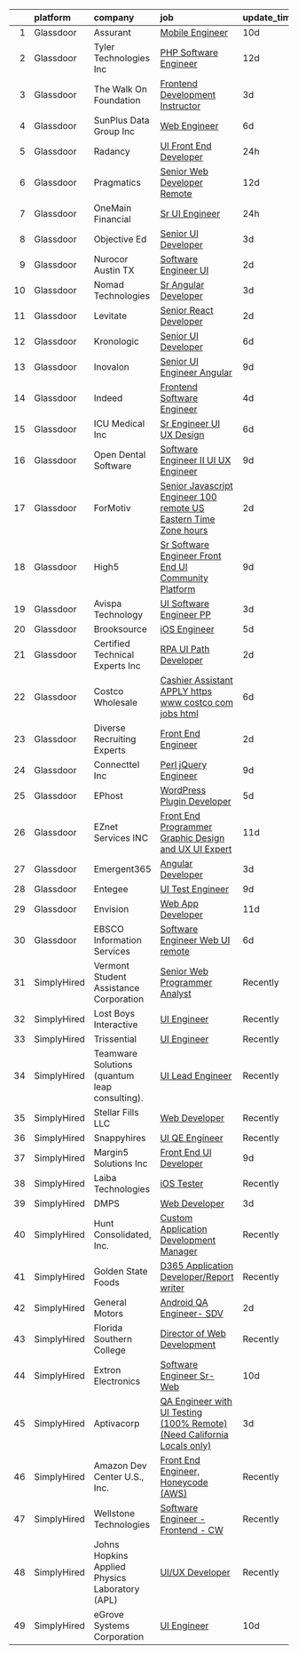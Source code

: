 

|    | platform    | company                                        | job                                                                                                                                                                                                                                                                                                                                                                                                                                                                                                                                                                                                                                                                                                                                                                                                                                                                                                                                                                                                                 | update_time   | location         |
|---:|:------------|:-----------------------------------------------|:--------------------------------------------------------------------------------------------------------------------------------------------------------------------------------------------------------------------------------------------------------------------------------------------------------------------------------------------------------------------------------------------------------------------------------------------------------------------------------------------------------------------------------------------------------------------------------------------------------------------------------------------------------------------------------------------------------------------------------------------------------------------------------------------------------------------------------------------------------------------------------------------------------------------------------------------------------------------------------------------------------------------|:--------------|:-----------------|
|  1 | Glassdoor   | Assurant                                       | [Mobile Engineer](https://www.glassdoor.com/partner/jobListing.htm?pos=114&ao=1110586&s=58&guid=00000182583e04be8c0fb97e818fa335&src=GD_JOB_AD&t=SR&vt=w&cs=1_a1340114&cb=1659337836104&jobListingId=1008020667222&cpc=608BEFD8E68346F1&jrtk=3-0-1g9c3s1792hs7001-1g9c3s17pi14k800-d86b2f01296d27a3--6NYlbfkN0CvkaYwWSLwjMHFtki3V5F2lVfj53tgT48HDWxzmgukIOFQ3m7UFZCLlq3-osx2Kp7E3iA56vG6RFXb89uE2fQPB6yrps4gj9IOgFGux5mJbO4QIGMGVeymmn1H35qLJi5iTB1wT4cfhNf1XBDA9IQUbOybqoEDHEN6JVqU6QrZUvwvg_-fwLFnqVh2oVWV4v5RkslYERuvgQdRFZyFkHMPXPuNgpo7CMknz4cmM4rhI-H9lIZyzAQWsp4LyYZ7vnPUYGzLjbjEKsDCVVimisTgUjLqdr2D8dkw4TuYDX7vMXYtATLx1V6wfpsP50lupF2whTu48qdE_0rsenheCNzP2nObjkY_5mKuMAEiPM1_yFljrIawE5PCdrHIbt3axQ9ou3salY-7tyECZMX5cKlkjqpv2Y3hrB9aECAXGVP3YtZ7VZ14D2nwYJVf22ANx-IBdjzCTMoeTNF-z4YBpCc4Rl4MoByBwEoa6UAt7HNNmKfuCQp_1e8LUkNNQUNubYjm7qW9APCgNtD8YI0jyiue6ugHubb2ekeZ7pZ1AOsAF6lmTkO3UusSJJRuzwSc60HywuwMmT0sPQexaTWa6cUoA9tjisR2ltGUqxpGcxjZUd9_GHwRBypAVOV4Te10W0s%3D)                                 | 10d           | Remote           |
|  2 | Glassdoor   | Tyler Technologies  Inc                        | [PHP Software Engineer](https://www.glassdoor.com/partner/jobListing.htm?pos=119&ao=1110586&s=58&guid=00000182583e04be8c0fb97e818fa335&src=GD_JOB_AD&t=SR&vt=w&cs=1_7f6513d4&cb=1659337836104&jobListingId=1008015183697&cpc=76BDADE3D6D9A820&jrtk=3-0-1g9c3s1792hs7001-1g9c3s17pi14k800-a86444fc347fdccb--6NYlbfkN0CeE3Wp1M-8tH35RiH3f1Z9bIMggqs9mWwktycFHRXbIf7vsqZ4_y01ylFrHTYta8MJdbhBnWI4z1QANIHVbS2zlSavcoDcNBZibE4RYrmOR1Spy219cBCRVjZGIq4GYm2LylEq8EzvvIqP3Djg02py-kMzpGWWW4dP7AzOLMtzUo7sTEw0hFnwMcfqDyCX90oEf9kzzOKv3ihBUtpX4T6I8NRfpa3R1fZke-KrlSLuCSXeYQP3O2BObz4X2YXAL14ZogCKB8ZqLbImIbb6mRtTS-pIouvSWF0Fe3mbqLho5m7O2uE6YyB2HZrIZ77tPVQ1DF3tYbijdCD1nE1h8nBceOCgqzyobzgdvSQ8SHcT66_3hNt6UADieJSXU2wlwiCjnuWChjdIu2kMCw9oDOEJ7-U6htll0Mn4ium0uZ7ipPX7pS5TcOh2H00iVfSVMRguw62v7mWPAQq3ZRo2f2kuclBQJzBO5D-DZq6KgrPPFw5Sk4JhaDxSzSWNx9sUq_GjTOE0HLrKYCmgFSH9BlYyLY-EwzAebI8%3D)                                                                                                                           | 12d           | Nashville, TN    |
|  3 | Glassdoor   | The Walk On Foundation                         | [Frontend Development Instructor](https://www.glassdoor.com/partner/jobListing.htm?pos=126&ao=1110586&s=58&guid=00000182583e04be8c0fb97e818fa335&src=GD_JOB_AD&t=SR&vt=w&ea=1&cs=1_ab57668a&cb=1659337836105&jobListingId=1008035416389&cpc=FD1C1DA32C38CFA7&jrtk=3-0-1g9c3s1792hs7001-1g9c3s17pi14k800-7bba3f36fe255586--6NYlbfkN0Av8cMU2pB--TEolWcVLpzI3wBl6kYr6c2NvMyNvKh1XQYTKjISNBULQhoKomPgY-VxA0bgEQd5erQuG2m0rJ64Hz5CUD4R-ZcqOc-rf__iEuufP_sD7uXmVew3b7EAcCqlg7iZi91a010ZwiHRL66Rc3qBNHpJYTQNlzMuTl8PVKyTtFH-t5AJt2wK6GmfWeN4_8TnoIUE2vrKGyz5xmVrJ7hrBJw9XVzs8r1Z7RpbbwfCmKB1IWrlXeH9cyrez3h9eIzTlcB33zAUJ3dXhfh7eYj-yR7jccZ3WdGrFxzLRJ00ik_8gHKDRcSzoIi2VQ5N7hQ8_v9E-s6x0xtSOKilaoOqIpSymI7Wb2PmCf2-ekVk_Uvs6HBWma5YWdPg8s3GyiL2vNLthM0Q6b_3HCLKMa-0CuTZp2dvdX58rS4QSJ_J39qiTBtF5Dw5UmWzg7AJUD2SDiOi3ts9Gyb_OLUr7DeruX5wXAKo9_ytR4p-bnICU3cMNJ6-6NL7WMSNkXQ%3D)                                                                                                                                            | 3d            | Hillside, NJ     |
|  4 | Glassdoor   | SunPlus Data Group  Inc                        | [Web Engineer](https://www.glassdoor.com/partner/jobListing.htm?pos=125&ao=1110586&s=58&guid=00000182583e04be8c0fb97e818fa335&src=GD_JOB_AD&t=SR&vt=w&ea=1&cs=1_3f1a8e31&cb=1659337836105&jobListingId=1008027821993&cpc=155EB9D5185558AF&jrtk=3-0-1g9c3s1792hs7001-1g9c3s17pi14k800-2d7be632629f4931--6NYlbfkN0BK9GXDcakwdiqmeo8o-2GvkYnmPkq7xevAHdeF_847qtWIb67PS4cSfsMCZRSVvnNIk6nLpPdokOLOeJcGsrW85yDhUf9o1s5guq2_oYdi2Tv-iBAmztpNJsq_fLyxYtkf5MuU7zh0L0RM_1JInW9H_JpAWl88y4BilZXPQBVLgnjfnjuUktiDFkXstBQ224vDMFUleiU9vJbthGkOIVhnCrGpGyUVS7WVdzoy40teGwuFYW32SPa-atp0pg-nQcgyifwct6uRRxQZJmUozcRYjk9o-rWG_-KpLUuTh-6CzXBiLqc9FCuIoS9E2cXh4qRwOpGOBy2DticbbZkovYLVLwJ2exF7lTnrbaH49T93PA5uTJJVBWhg7a9cqjk3g8OIJPVWNZ3ug7VEx33fuvUagV2_KqXwFSXFz4LtSirJNn0wP3ckexdtmeA2S32BaKr9G27uEXuI7yJqhiT2F7sMLjwapDeoFWflXWKgg9rqBSERi55eZqIW)                                                                                                                                                                             | 6d            | Columbia, SC     |
|  5 | Glassdoor   | Radancy                                        | [UI Front End Developer](https://www.glassdoor.com/partner/jobListing.htm?pos=123&ao=1110586&s=58&guid=00000182583e04be8c0fb97e818fa335&src=GD_JOB_AD&t=SR&vt=w&cs=1_679fe00d&cb=1659337836105&jobListingId=1008041685873&cpc=F41FEAB56D215062&jrtk=3-0-1g9c3s1792hs7001-1g9c3s17pi14k800-c4e667ed0ba3c950--6NYlbfkN0BmBivckoKIwb-7nkAIiT2NR1int7Qkje2fhghJUHqGcCONFR5qLzfEEYI3cSC-62QAWG1fDvc8s8V59-xtlI-_IL7smoTyaYceN29Qm7vPSpiJZ1WMslrOYy9gdwkUPyFnOIP2Id1vTQpzJ6ZEWS0LYAQCSO07FOrt6UON69inh4pf4E_8JtjN63WzKwvpJgn2eFeTP-awUAQQWfiR7DqVIlQGf1Hrdy-dxQ6MogXm5rrqZxKUtyO18FXlj09DdCeqWAX1wa9kM5Cq5ADTH52kzKjWEDlLmU6nXDyePL4bDu5B7kkA6cT6MuW7WQdeefuWdpwdFwyXFEeUZqTg8vH-51EIIb62t12zf4pBGDi2jYbj_R3N0w9DJLMOPh_q7N2kAe5Ol-ns8-sTQNfJyaty-nwFT3P1QATpfrHnZwc8SdBPgwGfQD__)                                                                                                                                                                                                                                        | 24h           | Chicago, IL      |
|  6 | Glassdoor   | Pragmatics                                     | [Senior Web Developer  Remote](https://www.glassdoor.com/partner/jobListing.htm?pos=124&ao=1110586&s=58&guid=00000182583e04be8c0fb97e818fa335&src=GD_JOB_AD&t=SR&vt=w&ea=1&cs=1_53493266&cb=1659337836105&jobListingId=1008014524995&cpc=84DBBAA61F05C438&jrtk=3-0-1g9c3s1792hs7001-1g9c3s17pi14k800-6c303b26b1977565--6NYlbfkN0B0Rz6hgcQIh48-ryoGcuJx24RtSSk60FM6weBiyw3WPheenBPXPdfYbru-k_1-Vy-Q7ugnpHfR2KJaKp_616l7C633KnYRBffO35aHl6TnWhl-5KURW8bzVkopT5k9Wk2oANUP2FNiI6M0LjgmaJ5U951w9LhgPUO-9zSGFmqktLxh5V8YSzbszGOTBoUaH2wK-RqEw5CvOC1krCk6FSxEUrGY2vxsulLe1OdbzB5oYGqrIMFZrUxFpY0PKM2PVUSyTIGtpOfRUpZk6OJyI1ZBy5Rr3Sn9T6iqa1GAwkjVftuGWxsgjccZ3Yi7HmSJqpY37jWTzsCqoVnXZaDyGVTT90VfRwSriAuIH1otj2Ukqu2ErfjgQWVmpyYKBw-wUsh-0Igub7pxmR7TVqSwup3lyaiZ-Vlwm1TzwVw0NYz1Q2nHfs7Iofskk9Kr9J5B9ge8rk1VPYyTjz91BVSZIlakRlx5zPj-TdRHthV1G73-050v3FUzsr8Wl4FEDt4VgcREjUvkAq8cBQ%3D%3D)                                                                                                                                 | 12d           | Remote           |
|  7 | Glassdoor   | OneMain Financial                              | [Sr  UI Engineer](https://www.glassdoor.com/partner/jobListing.htm?pos=103&ao=1110586&s=58&guid=00000182583e04be8c0fb97e818fa335&src=GD_JOB_AD&t=SR&vt=w&cs=1_6647b454&cb=1659337836101&jobListingId=1008041777619&cpc=AF779B04936ABCB6&jrtk=3-0-1g9c3s1792hs7001-1g9c3s17pi14k800-44796b1bc240fa27--6NYlbfkN0Bjlu5n-gv5HO0Uw8oUWkLCzq7-4ueCq4bqHo-b0jTNgEo79qTxKEF1eiLEZ0uE3qdNWftlLASJJhYEuS8b912j7Zpe8n0Nrdassv6ikHOgGgky-2BkffcXOXCezxWzYlp5o9ZFCYA4G_9NnVg0BitPyeR1EJbxxsevgmy2Tkf5z1pyB_-4MDYNEv2BJPHYu2b9cBo5f3-BHGrxUuHfTWOtsoX0AJYLOVa9k_M0wChOXaClKlHFt0aveWsmLVOfMp1W5uvkCxBw9y1KzsrhqMHWZHD-5nf3JqNNtro8qnwP3JUxPjEqhHLo7h4Wx-9x8hUom8WQWKhuD8wzlJu0jHK4aPgAI8SnSNoWdogdFzFVnUtzsp32n69FIwOOYdYntB5wDnkxO66Y9QeblcklAkodGgxUE6wwz1O-OabWF35YjW19FqZhebTLEcToXv4Iums%3D)                                                                                                                                                                                                                                 | 24h           | Dallas, TX       |
|  8 | Glassdoor   | Objective Ed                                   | [Senior UI Developer](https://www.glassdoor.com/partner/jobListing.htm?pos=113&ao=1110586&s=58&guid=00000182583e04be8c0fb97e818fa335&src=GD_JOB_AD&t=SR&vt=w&ea=1&cs=1_9b8b130f&cb=1659337836103&jobListingId=1008035561341&cpc=32EE424DE2B657EB&jrtk=3-0-1g9c3s1792hs7001-1g9c3s17pi14k800-cb65b932bbf5ed28--6NYlbfkN0AXBj8bFyx3AxHsaESFnYy6Jn_Gl6fk4-ScA6Xd9bMEM37iv4si3nfw75_-dmfgMq5h325qvRPKLohiyLVA6HzaD-aOz7ACRAyMjnHYTGE5c8UIAhonRBs8QDrpQZyvfXvQLLfj9ymD5gnRIwIkPBTC-df54-IpvKxF3LWNrVs03yHe7ElUeI4Rd2ZUzdu_vFEmPTI_D65tgxndweRuPV5UGGiuI9OB6I8PfhIizTtEEuoWOwEVVyZ7pTCR3KTWkIeKes06pzDIy_UA3TxznlTmw0uTomKrMNT4Z3m7DT84OUodjD7vEvVZCgynnISeDvnIs7bAEezzzUw8d0c6QzPZimqzarirhC8FbfCPwOXeUFyywl0bvknUm-C8h9NtRqp4hBW3JnlpH1CA6Wc2EN_3ZPEsr4yL2NsrBv9allQk0KDv0MwvlYvBm4-mpBC5lZUUICdClOilLy-dD10wB0QxS8mf0h2qhXUy7GXXNNmzBd9ZDRXyCXYKYM0uMBfJLtU%3D)                                                                                                                                                        | 3d            | Remote           |
|  9 | Glassdoor   | Nurocor   Austin  TX                           | [Software Engineer   UI](https://www.glassdoor.com/partner/jobListing.htm?pos=107&ao=1110586&s=58&guid=00000182583e04be8c0fb97e818fa335&src=GD_JOB_AD&t=SR&vt=w&ea=1&cs=1_dd1e5d8e&cb=1659337836102&jobListingId=1008037760488&cpc=A8EA696C92E7776B&jrtk=3-0-1g9c3s1792hs7001-1g9c3s17pi14k800-392ab37f6ec91e97--6NYlbfkN0AtlW_omU2Xx3W-19HQ_drmTKCWebiHnmA5lS5PDL5G8VZrnQuVcD_r12k4Ct5fvu2DqyUSfvPcl1gawt96ufimpiaFZrad5mSmJI5xcV25oVsHO_nmbKkUqMFnftqyaALer26F8kSbYtgNzFEO3jDC9i0hfJGT193wqc_oW1WILn_K_6yc90fZK8I1BiCRlipecd-N3eHIbTuWH7Ecv04itRB4ZoUp7g8qg8TdIl4rHOuDU446-b5TEQq83hY-8fVxMoE1Xjo94usLuwF4GixXhqxvZCN8ayKyaZMGtUK9CEcGgd-smsAD2VzurBdIdVeh7j3iOLUvzltQzi-GrSMeHrz_HiLgL_JLQYW19LQ12aptY1YnhBRTtDU-l4Y6kRKmFddQBYIwlrPIKaiNMvV-NIVvUvGPq9h_RfY5byOfcki-h94UpWkT3Jjj39xbjV4Ey6218mGXEiZeI2wTAIqd9eWM6ljw2QdBL95j8IywdzI4HOB9RpdD-dGULCxw4rJDzf8CJ5ue-A%3D%3D)                                                                                                                                       | 2d            | Remote           |
| 10 | Glassdoor   | Nomad Technologies                             | [Sr  Angular Developer](https://www.glassdoor.com/partner/jobListing.htm?pos=111&ao=1110586&s=58&guid=00000182583e04be8c0fb97e818fa335&src=GD_JOB_AD&t=SR&vt=w&ea=1&cs=1_7bae4a8f&cb=1659337836103&jobListingId=1008035883689&cpc=7F406056C5176881&jrtk=3-0-1g9c3s1792hs7001-1g9c3s17pi14k800-c792e21246ef6fdc--6NYlbfkN0DuVYiugUxfe4spVr7yqiM4Wx80ZpeOa3v6IxYcPh-fbdcZkxit8rJXyDMNwMmwmYMFIw1dqcv6O7JebwnKrFjlIKSs9ZqdE1g9JFbo4JBRoAbf042OVN_AqQl98AZEwbmBEAMKc6whpLqSGzXCFhhKyxv-ha_rjCUc13vXCXwuNDG9USj_QdodlHXmGIeXdqVuKFowPhCa3h74aDkrGlzhKz-mF7vjI0k2F4INJE32chAOnPF-wwv0eOb0mkRm8iovLXQj1yvRNXsWTNRLpOtj7uGh1fQ6w8E-gTjk9Si832m0HggK8vr445k1Bt0lNerDm_JvLInZEni8DzemhbON0qEcdchEhrm1YUJ3gZQm5tO7DKbcd32aX4tr6J2X1F6Q2eZTQ02yls3Q18e-CQv5FApdvrrnsgKqMwil7p4zhFTLBYXb_RB1GIQfwBD1DdpOJWaPnT7ZiPx4GrklLv-LbsZavVVfdCJmvp5_t8PxCRsPMDS7N9OBu0spz1g0xq3XwU56Zhg3lw%3D%3D)                                                                                                                                        | 3d            | Remote           |
| 11 | Glassdoor   | Levitate                                       | [Senior React Developer](https://www.glassdoor.com/partner/jobListing.htm?pos=122&ao=1110586&s=58&guid=00000182583e04be8c0fb97e818fa335&src=GD_JOB_AD&t=SR&vt=w&ea=1&cs=1_d1842d67&cb=1659337836105&jobListingId=1008037881317&cpc=444700D72F2ECBCE&jrtk=3-0-1g9c3s1792hs7001-1g9c3s17pi14k800-d8869fc8e50fc5e6--6NYlbfkN0BYwoYS5IKUNHtA0a2VJhnZaPA0uEqIlEtc2XBlIiwK2z_X_68BR8FDAa4lu8N0xeC45PTmYoL954bjU5r6Q7Z5RodGIg2-MnAsGW0B9KmOAAnT4y3ZP8LEBbALy2xX9mqhENFtMcyD6-MR_sZgyMC1i1ZzZTbK5vAwdufjn1f0n_hpLTt8Hk8QH0JNjQn5xJmDLjt_Debr_9wG7pQofarrnSmY4vPMthdo2DWqHCZu_sEDgnpKEpxKQj90gCE4_hnajr7vstOhBo44uJNPHDrBt6Ha50DXvdlOfmFgi6Zz328AdREYbl2kOEXdt6iZXG7SnMcLzumn5QzmXUBxUM8S_gx5ipYnq4cjvuK4Xq4YGu4ABtLm_ZNV3dIo17txvjh_zvJODj57szDAZ_Kim44uAYldE1gCHiOD57A4SIp9NCRvzME4Hj41zO2zNyDJnuwmE5441mcL_RPYbrrUh3RsmARHaAD7t1McilzwIEjGKMD5dKGKYCbfVAR5Qv9mWxo%3D)                                                                                                                                                     | 2d            | Remote           |
| 12 | Glassdoor   | Kronologic                                     | [Senior UI Developer](https://www.glassdoor.com/partner/jobListing.htm?pos=105&ao=1110586&s=58&guid=00000182583e04be8c0fb97e818fa335&src=GD_JOB_AD&t=SR&vt=w&ea=1&cs=1_6fd7679f&cb=1659337836102&jobListingId=1008028581740&cpc=F5D43257E3E73E36&jrtk=3-0-1g9c3s1792hs7001-1g9c3s17pi14k800-1e24a7a3f0bdbab5--6NYlbfkN0CXEglUD0u-VhXktgQN4usDMCM8iGQKWbysSPq1pA8oCLVjbXlFZW1dleHVfxx5ilBbIbMWXyFCO8qEIg5kF_cxnPNbaKVUiD4PuoTCAHgwfGszFW6_Yaw-MR-_p4cjDTnFH61syHmBgrlUmZY8XpLICqzD9giWinB4TN3l8vLeyaPYroYLcNTU1s6yEipKIppaPZzUj_79TD2d1o7WaUQfRPsqHo8x2vD4oVjHhCPaL1anJDsZs7XWZhCR28THv43NP1KPHdRXTYQhagYnKNOLCFF0g29hoquH9SfUEtwnOFYhs-fauezF9oMmqyZw12P49nQqIO9qHuTcDmAvvwnGNkR6kT89UaUQnjCHihUCvQ_fSLkPRZkpbX25YByHOI88gKCEYfmbz-Lcmp9TQTjBaWGp15AlTAa2ClVFSHi8-bOd2yKUTPQattcK-MjegxxTH2tHjHHCCApE3upiK-bkEikyMDewfeb_7Ce_4p6SvMSNDCVhzqotu2C-Q7sgh7I%3D)                                                                                                                                                        | 6d            | Austin, TX       |
| 13 | Glassdoor   | Inovalon                                       | [Senior UI Engineer  Angular ](https://www.glassdoor.com/partner/jobListing.htm?pos=117&ao=1110586&s=58&guid=00000182583e04be8c0fb97e818fa335&src=GD_JOB_AD&t=SR&vt=w&ea=1&cs=1_842d44e5&cb=1659337836104&jobListingId=1008023536583&cpc=26740BCDE5E48596&jrtk=3-0-1g9c3s1792hs7001-1g9c3s17pi14k800-d1f6d6f227abb413--6NYlbfkN0CIjWpXJ088CnaNPA5ryed57scRotG6GJGTmtz3oHybueGMWJWokKh6_0uZKd4MIkG-WsahxsipohiRROrzVkWoaxIDQNalNMKJgjb1njPpdwVWt3XmAqXiI1UIlot8Bc8qmhinE2azl4HBUkbUEQwAUPw3gWWFmZEGFRobaqU4ul8v_2_87zX1ADS_TtRjJzpRUFjxfBkkEUxsrrP0uhADj_SguexFtC_QxYwYI2pfbpVy7PpK1SHq82-RC023MTQRSUeQ0L8xB98sO887wiCfzO3n6l6Yipe5GsMvV-84Rphqf-EAAc3s0YjMtmBgRCQXAmoQL5UbvBCkxZXBUyPcUfdD-OET9DPhgzYj_2Q_tykuDjOts_rlWX5IY3BH-H_TN9nVeQR20eZoPCkWRxqAKHvOB4rBo0YCE4oxCnFRuHK9-b12YqsKh0-wMGtVajOjg9o5IZJoZSzsb37iXpfyuUobM95LWF059UBu5yxUYuUFAnnugsreIPFj8x7bFNnniv4nlD8cxw%3D%3D)                                                                                                                                 | 9d            | Remote           |
| 14 | Glassdoor   | Indeed                                         | [Frontend Software Engineer](https://www.glassdoor.com/partner/jobListing.htm?pos=112&ao=1110586&s=58&guid=00000182583e04be8c0fb97e818fa335&src=GD_JOB_AD&t=SR&vt=w&cs=1_d7c781b5&cb=1659337836103&jobListingId=1008033549634&cpc=59DF70BB7E75A6DF&jrtk=3-0-1g9c3s1792hs7001-1g9c3s17pi14k800-d116950515db206d--6NYlbfkN0CiRNM7CVr8YueLFKlzwbFWI0o7IjV438l4sVrvKZ0flpURU_mqoI8E-VxPfg2eTCFcMqyOR2_EOxf3muVEGf3OBhrTrBFb9fSnflLes7wGGOZfkAX2PDd6yj_IKNYLQykHwiL3PQ2jdSwxKnE5hDjCmW5dbsA-JKzeD21-HT1dfI-z_AqT6116HK0gaH5bOcb-Kg4UqxUPJiAW3wn2vTFFTWeZ38PeR9xkyxFH9iEJbZkRgTExU4xOd9FuQIHM874ftbTnXHr7-1yP8EuyHCz25olCX7Qck6HWdeCOcNGyH02HBRblRSU5T5ZgNmYVAtE_bqEoYNt41OAzMVFGyblHeSP9m5LlWAZRE2ukmeC6ccKc_uvqQugmGVb3tG8Nj0SClmc4b3Hp8H70wW1Wba5xMzLE3yX2dJ3lK2W_5FaanKb9G5SXC4friWjFQds1PCi0Etttd1ioq9DrITGSKfp0JS5HeX8LF5os0I6xHsb_nU97IwTzi7KhphvhRBtYzSqElk8lFTVHU_P3qzqqkywsbVbdCY3JcK8%3D)                                                                                                                      | 4d            | Seattle, WA      |
| 15 | Glassdoor   | ICU Medical  Inc                               | [Sr Engineer UI UX Design](https://www.glassdoor.com/partner/jobListing.htm?pos=106&ao=1110586&s=58&guid=00000182583e04be8c0fb97e818fa335&src=GD_JOB_AD&t=SR&vt=w&ea=1&cs=1_f9be84f6&cb=1659337836102&jobListingId=1008028829700&cpc=0F2A8D282FF2E7FC&jrtk=3-0-1g9c3s1792hs7001-1g9c3s17pi14k800-f58bed27097db234--6NYlbfkN0DKLGbq8IuywZhlRPDEu_l-kU269d3FotGI5zF1ovesoIDUTtUJS0iz7kvnrgV9c7X8NvJylGwv8PqAC_H61RidMI8WjT4QHLwaRBJIwzCbj7OYHPng8b-vA1a-W2FBWcBtPh-8uQ-qMOPgBUhnlmDWjvKUt-m7jW8nFbMs3gcGxN2DupSwe9409H8Fo5c2J51o4nYhU-f_aUhM_boFu3cxWlvSrpmsVZrPq6HK9UzbJp2oFGcjb9vDl2zC5MClFAkU-Fp9nuWuOpwb_xnom9nc3guSA-s723tfNqrvKEEpemzSP_wMTMzUckEeFAlKdwcQkonyPbD0kCqxxS7ew35QWXzV3aebbM4txDanJwgc75v4NT81VJPETAg94lAq9VwW0xcGoWw6H-GBJtY0YF1-AVHesnQYZT1g0mSD0pFtIxKKPrST033l0Ehyk6PcpNGs6_VKf_VfUy89EvEKLsAbJ3KEGm32Sa9PKfGxCjBSSOkR9FA-zXYNNjPMEPRD3fAn_Q2M4161GQ%3D%3D)                                                                                                                                     | 6d            | San Diego, CA    |
| 16 | Glassdoor   | Open Dental Software                           | [Software Engineer II  UI UX Engineer ](https://www.glassdoor.com/partner/jobListing.htm?pos=102&ao=1110586&s=58&guid=00000182583e04be8c0fb97e818fa335&src=GD_JOB_AD&t=SR&vt=w&ea=1&cs=1_dd04b463&cb=1659337836101&jobListingId=1008022827146&cpc=958A948FF02C017D&jrtk=3-0-1g9c3s1792hs7001-1g9c3s17pi14k800-eeb957c2d2c37376--6NYlbfkN0AKPWZsiSsGVsCbCuz671PqLeCoc4zvkJCuGTk5psuLhccuF8TL43NgKKJDuW9RFOazQhs4XfnXiEbJ18pBGbXdri6ypvQzlDoZpu7F88I5a7h_07Dmr7u6BNZpbXjmUN1x2Uq2jvWgERnOlT1h8swnYsgACBEksXNRNKnepB4Km1f9Ouq_4X5fROsz0h14QhIHYiMD9uEfUG68aL5zbdRujSKkt5CoUXNYymvPqGsF_f9bPXjE01gF3cHRWP76JoEBpRd-O_cBU-K8YPwvOTDmwkvIqH2ZxAKt_sQR1F07azgll4VktRqkjKC9ZQDROtRB1pJEbZdZzmO8kh1JJh2SOQCRApKyav2UnFzNJO60VF16_-6q671wGHazd9KZ3pkh211kfs8fWchUoml5EYUshGa8P-aDaRL1mzhmFaavf_ZT55bzh6WZ-ifCkvYJfcWvFmClnZMPRdX6Ev951tGQCyH7FuDKE5SmcIpsZv9IjppljOVtD3qk2QWvG6doQsPJ2Ijqbr6IMdrevs7_kWTT)                                                                                                                    | 9d            | Salem, OR        |
| 17 | Glassdoor   | ForMotiv                                       | [Senior Javascript Engineer  100  remote  US Eastern Time Zone hours ](https://www.glassdoor.com/partner/jobListing.htm?pos=109&ao=1110586&s=58&guid=00000182583e04be8c0fb97e818fa335&src=GD_JOB_AD&t=SR&vt=w&ea=1&cs=1_714cd4e1&cb=1659337836103&jobListingId=1008037622033&cpc=81AAE51C33FDE227&jrtk=3-0-1g9c3s1792hs7001-1g9c3s17pi14k800-39080e23a33403cb--6NYlbfkN0BOnzwAzJRfy8PDSXOFwRl8pSKmuQ3rORAcyN8wJG4A11OYMwVPf_EBT0jydbwaHb9FxQBbLNxOAEIBo6OfVGuV2rPCQ6kyK2hQuG4l-P-Sno6zDqX77mADNqFaKjJn_ovTUbDOI1W9h6pB61l-jlK4qWHcS7v0j75vzn0l0j2CIF8EgQjJeHGB0XCP6hsRZbAKnv7Y3XEb8YVaub6qMq5BD9VgUSuZAcTzRnC0b9d9AyqYV7fmJDCBQ1IOQnfpywMajMzxkfUW-kauHZnvZafZ_iRxS9qM2Hy940FBSQ5Wg7G7BwXxNZJHywmcalUf9_C2DBJ4VTacZKaR7OMacRCJFj6okIxVVw3Ett5AcxNc4IdjYeB7Ty1qyfPPVK6Rm693T2JS00LIEFlf0H9O4WZwq30C8MoDUdY2DMnW926ZOiEp5v0uwP7xpxagSGVVP3mNm0mPqwr9m_d-9TMD9P4Mn7yCnqleuixFGCprhdtfnPYAdrun-rm73OW8cdFqXWgrFUCn57SeVA%3D%3D)                                                                                         | 2d            | Remote           |
| 18 | Glassdoor   | High5                                          | [Sr  Software Engineer  Front End   UI  Community Platform](https://www.glassdoor.com/partner/jobListing.htm?pos=120&ao=1110586&s=58&guid=00000182583e04be8c0fb97e818fa335&src=GD_JOB_AD&t=SR&vt=w&ea=1&cs=1_b8cd17f5&cb=1659337836105&jobListingId=1008023389427&cpc=147D4D73437F2C39&jrtk=3-0-1g9c3s1792hs7001-1g9c3s17pi14k800-457946de421293cf--6NYlbfkN0AV8vU3o9nlw7wqa180ZkP3oAg17VLIhkP1SPyaIh_MQVSfWHQ_D-a5zztdBH5vi5xel4a7UUDy-gexKxQmVQ1pnz89om86NfZcHMl76g6YLO22BAjgwCSqEmNgQgX_0vSUSHR7Xxwe-dvLFtC6viGtcCCwuOI1ps2TbV28UbGakeoKee1gHbKK9rBqYL9gZ1PHB5vDQSyTJ6fcW8IRE5J_ovwHIBRPC1BJunrCaEyuFCqn_tQixxCMIk4S5hr9fPWd3a-YtlsG2cEdqHpGF5HqGmeHgYsRsdD9cMQmz13ILI3R2gnEqLCTTANFHoh-cgR_zcpjY5_ExT3cF7FwOVvN7K4ws0hH9Gw32QLgmHppVSi8az-wF1dDbaJw6iL5_a3s3gQl_C4BjEdiuhFao_p7jwaSRK8djYgBCri3lJgqbmmCGRyrmk0n8r2FZ8o7RLKx5FBen8BMAlNRXjPubp8tladWG5BsJoAqvr_wmLKYkLSj_XxeayS9fm5zGjS-AHf1XIjGTL1goFAIG6I-qB2seT_KxVjmssXgdZcXZiEenNlcc8VCAgvt)                                                                | 9d            | Reno, NV         |
| 19 | Glassdoor   | Avispa Technology                              | [UI Software Engineer  PP](https://www.glassdoor.com/partner/jobListing.htm?pos=108&ao=1110586&s=58&guid=00000182583e04be8c0fb97e818fa335&src=GD_JOB_AD&t=SR&vt=w&ea=1&cs=1_40c65612&cb=1659337836103&jobListingId=1008035918115&cpc=5075878B7C32FFAE&jrtk=3-0-1g9c3s1792hs7001-1g9c3s17pi14k800-6db3352afe9f26c7--6NYlbfkN0Dj2d0qKPEJP0fpBViK7V-TZwXvjpwqshPgAnSSx4qW-KrhPkyDM9HZpLSjbx7r2sgr07B5ZpXJaRwM7wpN0TToNUaxipErf4j_Metn0O2fOFCrfAF-FqIIyQsd7_E3sHuL2a5wW7N2NEKBtT1dYTk3YfJva3TLnh2PWI6TU-QC_SJL0BEWiEnUHvxRgIaWq8LsT1mHhSXLQuAWiyiORC5-lnS6Je_jgMgTGo-nVIUUSd2_wuFRYsBzAYQcHomrrXUz01ebV3j4ft3mEWIOgs0rnRYzZ0ZN6PhCq_gKFs6odNOeEHBmxQwiJu0Q4RJXOBEeFJBN4TwuZ4hV1Drr2ZvqPqOCf7nVBoy73km8VxdBNh3Sf1_gjP5vm3A2_eAaXZxwbq4Fw9cLCO_DL84ou2UoVtluQ8GpF_i7F2q4Zs00Jq5MlQN_sGDPme6Nx7PkpY7TsLldQ4KXiKxXcMrTAPNd)                                                                                                                                                                                                 | 3d            | Sunnyvale, CA    |
| 20 | Glassdoor   | Brooksource                                    | [iOS Engineer](https://www.glassdoor.com/partner/jobListing.htm?pos=118&ao=1110586&s=58&guid=00000182583e04be8c0fb97e818fa335&src=GD_JOB_AD&t=SR&vt=w&ea=1&cs=1_90b98fdd&cb=1659337836104&jobListingId=1008030722753&cpc=40021B6B9FB64F38&jrtk=3-0-1g9c3s1792hs7001-1g9c3s17pi14k800-97567247f9c9d73b--6NYlbfkN0BhNN3PPgKPbTMZB0Y0J5JTZS3FnMM-ugqbblX4_m-srDJielPNCs_lvQXXEB0CV7O2b2RG_ROXfv5iEM2u8WVxiu69NvzF1l24sSYjYhvGRnHR47wyIOnZGim9AFAjIMJIZ5UsLeIdVNsNi5xMdfMY-Y7W9UfCusfkDBmDmJ0XAmZc68kgkq8AzyTLdfVQeeFB9uFli5-3zxPK8X4rmg50D0UI3h3H2oXuR5ChEpqPBDG6-fTpC3ublIXhm0By7cvyoitUlC9e9dyU9xz6yr7vKdD1T_6CuCWZvT4Hr7mwCola0Z3ZtLOP57kd4MUQ3-rgvefWDUz9fWWR62agMLKChsKJ4_3rt91SMdSQ3oMG1ZLjEnLu2NydFSgCF82zGnPDNV9WRL6Nzz3tnca90NjY6rtpVq-K-7jQ5ryUYDIunpwElWHcKx8H9y4pau6yOnbYvZ8T9pJOznIqHxzP_nlIBdbKnWACeu5LZd2x9fUOQRSMwxgRqgn5WwUsJL_3i0E%3D)                                                                                                                                                               | 5d            | Remote           |
| 21 | Glassdoor   | Certified Technical Experts  Inc               | [RPA UI Path Developer](https://www.glassdoor.com/partner/jobListing.htm?pos=104&ao=1110586&s=58&guid=00000182583e04be8c0fb97e818fa335&src=GD_JOB_AD&t=SR&vt=w&ea=1&cs=1_2eb820b8&cb=1659337836102&jobListingId=1008038352199&cpc=3F4BEC3597F56A5D&jrtk=3-0-1g9c3s1792hs7001-1g9c3s17pi14k800-e2bde329999dd920--6NYlbfkN0BKgzQyzTF1Q9mOsR1amaS-juVGLjHt5Cdom-gEF9y-xY-tlIpRXCPWICSYtOtUb_K6rIB44S7I6QvzWcoud7PiKjEcaqI8-UgpseXhn4BnF0jnZGRQM5TzFl2TGQPJ_-f6qIytSWoYGwjS_Qn-lq-KAjw2yS9isyO1_dNrtlb8BA3iYBrxe3dBGKYu-uA5Ucpn6F6IrjmoQ6SFYax3lPirEQXBL19NKbeBqt_hfveIXUrYbQAeeTcEXCv8SkSDFBupdc59mSC746BmSF3V9urZhBSj7a8YHvBRebkLo1HpUvolbTxe3Z7OSe7U6Q7GJBgxReAH11vBChF18_GZriQuLmO3joBuiIbdyHf1FrLsI1LilrMHBckIzT55oVykOFvMA1BYeobqhbQEkLoVoZlc3AaTDFDMoFWQ-IoBedQMJWtQBtteIoYNzLBMA7ZJRsPf5jAg9_Gk-OuEfUHsgfxXcO7W7VwzFJ52ThXs11oGYTGN2SChVxmTkC8tQ73BsHRz1rc0bYAj1A%3D%3D)                                                                                                                                        | 2d            | Arlington, VA    |
| 22 | Glassdoor   | Costco Wholesale                               | [Cashier Assistant APPLY   https   www costco com jobs html ](https://www.glassdoor.com/partner/jobListing.htm?pos=110&ao=1110586&s=58&guid=00000182583e04be8c0fb97e818fa335&src=GD_JOB_AD&t=SR&vt=w&ea=1&cs=1_a0ac79ab&cb=1659337836103&jobListingId=1008028209481&cpc=AC285F3A3ECA6BB0&jrtk=3-0-1g9c3s1792hs7001-1g9c3s17pi14k800-e924a98195b3d4b1--6NYlbfkN0AKYC5QpjxDD7S2__pOxPGuIl0e6vMGbtMHcp0wT9Sh0VKw0TTPRJ7WaNYNpEkE5ieBWNfK4CeLOYN3RYOejzHgcH67tYGoj91y-2-JAJLy7eKF1_wxa1JxAduyEDnYbsImxF3sNIzAcVIWuX1fiVaArQRBVXzSJxsSTYXHtspQbGu1jqVMyCF3ljIl2RzSkTzMB8NNCuC8_KV3SDtgBccZEzEzcly9H1_yeKo4T57ZV8xlx8b6n4rpxz7PNWHf4x1PUrjKHnhBo4ZByawNmCKo9Z25-AW2OQ88Bn9XXmveOjPEOcG0C8yxArvJLJUweChEYEQ8r6v391iWDwHHrSwPtdgyIJ-cgOA3Nz45Q7R0cDP6SPq349zqu_uehd2VkOlMj8m5wfqaOoqWIweJMM6klYmWsCwGa9hjnvOpz46gvWOpsSZEkF6qvm1nl7gXOMrJvEXlucCz_cxui0zTmh9joQHiYFbtAfKUm3TATYFMqY4zCZAWC2z0BuWPTiVBxledp8LnU9ZYmxo8ZXLp78qhXOzYZdXG38U%3D)                                                                                | 6d            | Colchester, VT   |
| 23 | Glassdoor   | Diverse Recruiting Experts                     | [Front End Engineer](https://www.glassdoor.com/partner/jobListing.htm?pos=127&ao=1110586&s=58&guid=00000182583e04be8c0fb97e818fa335&src=GD_JOB_AD&t=SR&vt=w&ea=1&cs=1_87856012&cb=1659337836106&jobListingId=1008037790448&cpc=C891152315FA1AD8&jrtk=3-0-1g9c3s1792hs7001-1g9c3s17pi14k800-321502f25050719c--6NYlbfkN0D1c9E_lxtBajamFj-lua9cc5U_SIG636rCDb_bf3WCXoxWsorxHqzMwcQ7fmk9Hi4Gg3hYpervi3ZAvSfEd_DRg1XmuuLI8LhQaH0qfys-H8Ax9BXRJrd-E8dLvtN1an1q80wgTENQiroAlvwRvohS47G4pFy_oaoTUwNNh75Qb4XPGdO_Lky90Dm4IQ1eFuKRJWh_on4OBWuFYSZudg9HaVDQoeZ19sRM6_tmBJ7_hq1xOU4Yuaj2VwPIB8Tk7O7T2rIByeURrxNfYTc0Iugvnbm10cpj1qpucr0O78dXk7rhNreQwUmhXYl0j2VlEEk6KQjNlQLjmp66J1BKMmJX4TLcQw099aPHshx1hStRcA_M7F_8_6PC3HFl2KeoT1inftE0OkbeaCglRKBcnTDD9KDTkSdrF59dOPFu2MVI1LH6B_lWD1r_HgYEUrFwVSbu5AhIa3ekDmtxQxGlqjAbxTumuWAYaK0hYjA1lDly54UWPk_BKrRJ701sb0EYFh0%3D)                                                                                                                                                         | 2d            | Remote           |
| 24 | Glassdoor   | Connecttel Inc                                 | [Perl jQuery Engineer](https://www.glassdoor.com/partner/jobListing.htm?pos=101&ao=1110586&s=58&guid=00000182583e04be8c0fb97e818fa335&src=GD_JOB_AD&t=SR&vt=w&ea=1&cs=1_6313d035&cb=1659337836101&jobListingId=1008022688656&cpc=CC368EA75FDE93D8&jrtk=3-0-1g9c3s1792hs7001-1g9c3s17pi14k800-65fc7b6679726e51--6NYlbfkN0CuGoi7i9IIRzYCKw7odRfFiIQLhSsx8rfEaZHu5YraOnwlsvsu4ucvUpz3FgdeX5Nc79YJ4rQQ5Di4Y4hwwPn6uFQeSHPksicyitmbQSE9HCSQvIJsseV3OLdLfa8yg2jM7Uy006FMhfRplDfSQ37crXzMGEji5nRjNq7S5JhigiRF2IiHJKypi9xdgBqRC41dNmy9ldFbBNA4eSNbP7d7I6jsS6jepqB75oy6OBZ0IWkPSUYkW2sdzcsGPI02W-RlJq1daHxUITWNxBu-jMHJUzqRQ-QODB7Mp7ruY0bvD0wwLwA7jdLAmWOsLc4EOAhFan2IQBhCYJ32qq-pn7fiVlMDBxt9KsVh3EM3r1k7Oy0yKCYc_UgSlsAv-EOb7XphGfPyqyARogzuyOjwiCtgg96rTk1r4mGKIWCp1-vMX8Yu93NnJx1a53t-5jloopAG5HEiu0wTGsE1MxWWlTdWi4CTRAHKZQx6JGxYI3hNvBUqe3trRvTrU3jzu4aLxIw%3D)                                                                                                                                                       | 9d            | Remote           |
| 25 | Glassdoor   | EPhost                                         | [WordPress Plugin Developer](https://www.glassdoor.com/partner/jobListing.htm?pos=116&ao=1110586&s=58&guid=00000182583e04be8c0fb97e818fa335&src=GD_JOB_AD&t=SR&vt=w&ea=1&cs=1_bf162927&cb=1659337836104&jobListingId=1008031241451&cpc=1120CD366D53BFD9&jrtk=3-0-1g9c3s1792hs7001-1g9c3s17pi14k800-8455215f0d853975--6NYlbfkN0C45dLq5MIWT0odO7KRtKRxyZBie2DlayUbT7-8WNCXuiFbPaySH3A-qkUSnTzToMU2odPvSH8TYieGfjJ_T66eiNoOTxuL3ac-j8cUnbsyt-T4Ur3pYTfvCys4qpjPxQFxup3ImrFHJmgFWPB7AT1ZQCkgqTN7QlaLR5c1ef6OH_Z5OK90XJKd4EUX_GtIYj1ARycz7giHiSyy95A0aQc3-w_tZFPg5CcvSsd6AZJhxRcfjrQpDihBLD79noMD8TRQh1PkYIClhwBnMS8Qt1wd9kn6_c15W7pCcuKqaU_MmV-13O2LaDpzTRR291_HRhfgRqgzyOjWukRH7ciMRLFsk_1JDpbMFey18vOF8iR9Pf5rxoobEyxXtD8151TpcTgooZk1SALwxMefW_EphCXj14Tg1vXeBwEE8Ybd9Be6lcymaj-UhQWLXJxe9URINUvIH5zvn4Lc4nlF6oUybdc8fEaj4BuMFlwgtDy-hsIJ5kWSvDlxh6lW8V7IpWpDtYg%3D)                                                                                                                                                 | 5d            | Remote           |
| 26 | Glassdoor   | EZnet Services INC                             | [Front End Programmer Graphic Design and UX UI Expert](https://www.glassdoor.com/partner/jobListing.htm?pos=115&ao=1110586&s=58&guid=00000182583e04be8c0fb97e818fa335&src=GD_JOB_AD&t=SR&vt=w&ea=1&cs=1_e3ba3206&cb=1659337836104&jobListingId=1008017224204&cpc=A356F292FF34F670&jrtk=3-0-1g9c3s1792hs7001-1g9c3s17pi14k800-28fa2c404b0144bb--6NYlbfkN0B2CPRQtEwtthFaSdUd0hKR56duWYTGRLhZdp-8kjgKbj-nYsaA2y1BAFJBu7Y0d-pbxeL0HTA5VQxQm8SAt9t0g5sw9pMUSrXWDdkEfQJ0fb6YOrUxXY19eUW5KLi8agnoMfiWuRwpBrbD0_ofmUnyRVxTmpVP82EH0JqKwdo6XP7QM79FDkYIA_NisA1aF31aT6UU9YengBUWm9Bd4dBlkZXGUtOKFi4-9QWJTWhPctGkccJJMM8CAYLq0zopYo0MfJqr55zDjs7RR8uXpGsZWjK3Nn-3W7RrSxL6GpcTC9GrcC_I4Te1vtG4p_CtviUJkfI2wCkhaxPBLH10CMfdKcSqRhvc7DQDc3JyigAr5Wqqf4LuB_sUCVjUNsIsPHhX4gYvnyiiwCpgvthlLyBaVkXZ2AlJIqumtMgU9HopLLvFg3WHy1_2aPL9MzkQgOyKCpvMqUra-GMjvkZno5KXK7nzHARqy6UyiAzxl4x5v_MirQ90uqVnBpvCRlrmZcYEOWDsc8gSmSKsmCLIUvgHsb7HBj1r8t5zIuRl3P5t4w%3D%3D)                                                                         | 11d           | Remote           |
| 27 | Glassdoor   | Emergent365                                    | [Angular Developer](https://www.glassdoor.com/partner/jobListing.htm?pos=129&ao=1110586&s=58&guid=00000182583e04be8c0fb97e818fa335&src=GD_JOB_AD&t=SR&vt=w&ea=1&cs=1_bd5bc982&cb=1659337836106&jobListingId=1008035796381&cpc=F793441F64F6F721&jrtk=3-0-1g9c3s1792hs7001-1g9c3s17pi14k800-de7fbf87f9d0a5c7--6NYlbfkN0BTCpq13wLWCtelCOH84POQZlRFjfUKCtmt-L_UW9Drxb0oHyPbQLmCruXzOEoPnJgj-lemaByV_zeRPbUkgOjjYh3s6YxhVGKa1wnJ3SOQpJdNzLuahIhPdf-bywcs_aF3G2pDpo5_3BOE57j87wbGhnwWcrJWRFFJWVHDvkL1QR5C-4H-lGAHqKxP9gV1XE0-ICzRPjj283FdP14C4oqAliFNghlEXmTi4-9eg1tWXJtc1TMGctaQUnG5XNlSD9ip87R0zLt6tFMjtNdS0QbR0Eg4B7-eLoT3TrsoAIGnaslipxL2z_fZ5Z_zAhVyIrWby6yAcP7jPoXRjMERBA1ecm1Tx2Gaf2SnjAj7D6ledp_JWJ7Igp023lcepS5YXy2QpWbzOrM193RYqlXiktTL6ndBmOk61Xs0xQEZmDEQDSFE2A2bZqi6QggsG-OwosMMboLIpespfBN1MqXQmlrjMBeQImZ6KwdrLOgVssH0UKZ3lbXRzsYijCh2dhddHGM%3D)                                                                                                                                                          | 3d            | Cedar Knolls, NJ |
| 28 | Glassdoor   | Entegee                                        | [UI Test Engineer](https://www.glassdoor.com/partner/jobListing.htm?pos=130&ao=1110586&s=58&guid=00000182583e04be8c0fb97e818fa335&src=GD_JOB_AD&t=SR&vt=w&ea=1&cs=1_8fa2df85&cb=1659337836106&jobListingId=1008022692536&cpc=F41FEAB56D215062&jrtk=3-0-1g9c3s1792hs7001-1g9c3s17pi14k800-16021e1ed43a2fd3--6NYlbfkN0D6OzZjpD_hbicRkMZwNNvvxSeL23iIfvaC4EytleQ8zDIpz0YQ5KbISa7_Zvw6kCy-deGeBCfAj0z9kTcdd8megyb6T9AbcbEuwXQsyVbdPtW4Wx9y0JFNQKnim3UkgMKKO5TUuOmA0raMPyd5cwPxWn79FJ_P6EebRHo4hHTM6YSpnbfGGTNo0vRaDiAVNoReZT9S_PTKvKqDpDZn_RVtaRH-oHERTykHG7B6yLSS0WCsv4q7aUvG_MMbn0cNZ1zEZ3Mn2qSptUWbu7yh8UP-g_sILmpsU4pyZNg5bEdla7-MFhs90-vA6EbsJ3oDTFhN0IVbKw2ljA0TkvVOYQ2AHZCWPxxV2U4vp9ZXAaT3oqmnoJgXkn7asupj0F9zUSDEw7aMSdC-JWMH4jJX-JK9yd7hKps1rA6SE-Dxq1Qwbb8pBWXV41HqZgbRU5whcpoDoAl6fYexwrKXCldbPrxk6fVM2caB-jfFiojckabAgjiD6a-d178U)                                                                                                                                                                         | 9d            | Remote           |
| 29 | Glassdoor   | Envision                                       | [Web App Developer](https://www.glassdoor.com/partner/jobListing.htm?pos=128&ao=1110586&s=58&guid=00000182583e04be8c0fb97e818fa335&src=GD_JOB_AD&t=SR&vt=w&ea=1&cs=1_a57ed5e3&cb=1659337836106&jobListingId=1008018240087&cpc=8795CF9063CD573D&jrtk=3-0-1g9c3s1792hs7001-1g9c3s17pi14k800-ac1b7cddba157b75--6NYlbfkN0A13XXEAKoVsy1UjAxA2tJa37vkRdGHJdX4gYp8IY3tTmYzW1bJSme2hYNNXIkltTZ_d2vywteqQvtqphMR-3zsb-Spb4CUXkRU7-Pgy3Rd_nRB2nFvUPirBUMXWr7kDqzjyGXlKsCGinTgSe0HbppW_JpmP1JBOHggAJ_qPd951ZIdZ4RlYOKo4m78eZewSlvwMRsAU-z1xgot8i6s8i4ykfgYdc34RtMUZZTIac4_aLTyzJKtmnhFJkQCbuTCDTlo_7h0hqcGcuh6e2K6WRf8GidBUduRZvWuBXgkoHRcRclsXv_fVpLsZRViPRLfAguE5NztfCIziLkkukznmax-eGeN9yJu8auf27p_81M-FlEj7vBUS3rdfzVeGkJVThK37rsjdHlCYXcsc-d2Bx8OgqnwzH9WVLhG4ty869sD_xMchYHXY8m6jXlXxI713hJzqMR6sJqPWpsWvLXm_Tj8-gr-p24m2M0-wkOrDrVmY9bZm1QH6VQ-TIxqHDZmPkwCR-uXF_cK-M2kf4-ILupNnL0eMzX3PFCeiTpUQXgugMf_hGS9l-vhOH91DuNBuUw%3D)                                                                                          | 11d           | Remote           |
| 30 | Glassdoor   | EBSCO Information Services                     | [Software Engineer Web UI  remote ](https://www.glassdoor.com/partner/jobListing.htm?pos=121&ao=1110586&s=58&guid=00000182583e04be8c0fb97e818fa335&src=GD_JOB_AD&t=SR&vt=w&cs=1_26f1c61d&cb=1659337836104&jobListingId=1008028869234&cpc=AC285F3A3ECA6BB0&jrtk=3-0-1g9c3s1792hs7001-1g9c3s17pi14k800-1d3f8008e588d277--6NYlbfkN0DdXnPqwYiIrEKJMiGtoBoRMY0gisMhtebYjuc8wwZJimMLxIRF2WCtIDarJLMGcyCAgLXXIyn47ieBd7jHzyBfluh6kWV1uMuJTAr9xHqOKcMOmCYW1GYoit3QEoe332eLoMIqpHNgWrviDnBQJdPw8lfVo4Hwaxz0DtmR9gLG33Oxy7p_CYQfgcSivBkG6ocmiLRkux5x3_Sy6AcBnwtV2cSHfFUsXVxZLucsy4qaf2DRII9BELD_EPDKZq_lnuOzmrGK8iv3BTYH2IPujN9J0JUOH7A0uTHtw2tkSpyHhRpXPWL8_PYmPV5Szk72zj_yPZcFQ7k_HIqqPm1O3UqLsFG_Xa89M3AxBOqkoGT0HM56uy0IvcnXj-EbaaxFQLeG0FaYQmL9OUKcj4mfi1_HI_yPr6iAaSXneQ0Kzx2NKLKgU9Cdh2ybcxw-g0AKeGGU8qmhck3AAc0ATLoCVNwVsa-FdRvEBcqaGCg0QbdrU8SF-xOEMWq2Mv8hvf2TG3NVOSxOyEiAf5T4VtelYGAUAIiWH6bXKlJCRrxueWnWTu7XpMsd-c9vDrigLBirI8eNHUIdcHUXq81Y1qrjigm4KRIxZ22gHsP0ya__ysXmpLbetB0Xosf0WPT2YUilSuQTwykVi2yCgA%3D%3D) | 6d            | Massachusetts    |
| 31 | SimplyHired | Vermont Student Assistance Corporation         | [Senior Web Programmer Analyst](https://www.simplyhired.com/job/H09J7-AtN548ytTln5TaZRS8aPRiVhRyHgfaT5-Yq68w5IfiIo3cVw?q=ui+engineer)                                                                                                                                                                                                                                                                                                                                                                                                                                                                                                                                                                                                                                                                                                                                                                                                                                                                               | Recently      | Burlington, VT   |
| 32 | SimplyHired | Lost Boys Interactive                          | [UI Engineer](https://www.simplyhired.com/job/NQ2V3Jr94qMXHDiJpkIGmbHYZcwXkG_-lRbFAQIE8YmdzQzlI-hgcQ?q=ui+engineer)                                                                                                                                                                                                                                                                                                                                                                                                                                                                                                                                                                                                                                                                                                                                                                                                                                                                                                 | Recently      | Remote           |
| 33 | SimplyHired | Trissential                                    | [UI Engineer](https://www.simplyhired.com/job/7ngntUFEiHTKYgqnWOvO6twuNE5vJKm5Q3VgIyNLaFQHUtVRHcnp9Q?q=ui+engineer)                                                                                                                                                                                                                                                                                                                                                                                                                                                                                                                                                                                                                                                                                                                                                                                                                                                                                                 | Recently      | Rochester, MN    |
| 34 | SimplyHired | Teamware Solutions (quantum leap consulting).  | [UI Lead Engineer](https://www.simplyhired.com/job/Pw7F4UG5dkYY6Gx-L9fhALDsKe-cGwaseGEyiQaQqmQRCwHXmaGK7Q?q=ui+engineer)                                                                                                                                                                                                                                                                                                                                                                                                                                                                                                                                                                                                                                                                                                                                                                                                                                                                                            | Recently      | New York, NY     |
| 35 | SimplyHired | Stellar Fills LLC                              | [Web Developer](https://www.simplyhired.com/job/0cPabM01mUVjoUlb6Pi7FXwZeRVP43gkWuKQ3BQ6aILmqPMsLlNj3Q?q=ui+engineer)                                                                                                                                                                                                                                                                                                                                                                                                                                                                                                                                                                                                                                                                                                                                                                                                                                                                                               | Recently      | Remote           |
| 36 | SimplyHired | Snappyhires                                    | [UI QE Engineer](https://www.simplyhired.com/job/V-Dqa9YLIFX0GQ1ok2qgbS7wWaPq37k4w4UZBHk_R0iEJEGT5ltrFQ?q=ui+engineer)                                                                                                                                                                                                                                                                                                                                                                                                                                                                                                                                                                                                                                                                                                                                                                                                                                                                                              | Recently      | Remote           |
| 37 | SimplyHired | Margin5 Solutions Inc                          | [Front End UI Developer](https://www.simplyhired.com/job/0QE3OUKi79Y_MZ4bEGNZBeYnkMyQKkzv3YB_sEe_eFKbq5_ROysxqg?q=ui+engineer)                                                                                                                                                                                                                                                                                                                                                                                                                                                                                                                                                                                                                                                                                                                                                                                                                                                                                      | 9d            | Remote           |
| 38 | SimplyHired | Laiba Technologies                             | [iOS Tester](https://www.simplyhired.com/job/cy4ZgQizIv-eWpqo1Hj8BLAlA4oOF_4XgPcCzcIwXP85SUBwgi8zIQ?q=ui+engineer)                                                                                                                                                                                                                                                                                                                                                                                                                                                                                                                                                                                                                                                                                                                                                                                                                                                                                                  | Recently      | Remote           |
| 39 | SimplyHired | DMPS                                           | [Web Developer](https://www.simplyhired.com/job/yLuMMOd2JzBl6AgC_kQvkdkECObsc1tG1YNOCBV3IDiasoENB568nQ?q=ui+engineer)                                                                                                                                                                                                                                                                                                                                                                                                                                                                                                                                                                                                                                                                                                                                                                                                                                                                                               | 3d            | Remote           |
| 40 | SimplyHired | Hunt Consolidated, Inc.                        | [Custom Application Development Manager](https://www.simplyhired.com/job/vzRjoToDXruTHSJ-TTiOwr6J-u9_vqIMQclYfE1A1I95cvuQ8okRRA?q=ui+engineer)                                                                                                                                                                                                                                                                                                                                                                                                                                                                                                                                                                                                                                                                                                                                                                                                                                                                      | Recently      | Dallas, TX       |
| 41 | SimplyHired | Golden State Foods                             | [D365 Application Developer/Report writer](https://www.simplyhired.com/job/mTgn9Ifokwq-uRHpf2d4AjGk2C3OnR8YUbH8IH9Gi4u20_spN5vVSQ?q=ui+engineer)                                                                                                                                                                                                                                                                                                                                                                                                                                                                                                                                                                                                                                                                                                                                                                                                                                                                    | Recently      | Irvine, CA       |
| 42 | SimplyHired | General Motors                                 | [Android QA Engineer- SDV](https://www.simplyhired.com/job/J0DbisJMpqD7Jdq7HlzFo8Cj_fU8Be8iSq9JpvL1FL4W1KvMXTnZ1g?q=ui+engineer)                                                                                                                                                                                                                                                                                                                                                                                                                                                                                                                                                                                                                                                                                                                                                                                                                                                                                    | 2d            | Sunnyvale, CA    |
| 43 | SimplyHired | Florida Southern College                       | [Director of Web Development](https://www.simplyhired.com/job/oL4algJBefvHbbzfqg7iy74d7ik-t7to-kcnQHs3U36kzXRJJNPylA?q=ui+engineer)                                                                                                                                                                                                                                                                                                                                                                                                                                                                                                                                                                                                                                                                                                                                                                                                                                                                                 | Recently      | Lakeland, FL     |
| 44 | SimplyHired | Extron Electronics                             | [Software Engineer Sr- Web](https://www.simplyhired.com/job/ZUApwYF3jDJem-3FLEGmP5xrhxP1W2LI168k7oBngCBe8IqU8nuxFA?q=ui+engineer)                                                                                                                                                                                                                                                                                                                                                                                                                                                                                                                                                                                                                                                                                                                                                                                                                                                                                   | 10d           | Raleigh, NC      |
| 45 | SimplyHired | Aptivacorp                                     | [QA Engineer with UI Testing (100% Remote) (Need California Locals only)](https://www.simplyhired.com/job/0cr96vrV76txvYeZ5rSMBcD4en7JHSwA6eq9TEIT0gbA3s1IV0y7dg?q=ui+engineer)                                                                                                                                                                                                                                                                                                                                                                                                                                                                                                                                                                                                                                                                                                                                                                                                                                     | 3d            | San Ramon, CA    |
| 46 | SimplyHired | Amazon Dev Center U.S., Inc.                   | [Front End Engineer, Honeycode (AWS)](https://www.simplyhired.com/job/IDtebQpV1ARWPhGjIOLuHkE9QEM2sPgevWqJxPu-DTFDoZaHM2CmUw?q=ui+engineer)                                                                                                                                                                                                                                                                                                                                                                                                                                                                                                                                                                                                                                                                                                                                                                                                                                                                         | Recently      | Atlanta, GA      |
| 47 | SimplyHired | Wellstone Technologies                         | [Software Engineer - Frontend - CW](https://www.simplyhired.com/job/BNzjPoxRy4UMT6LuyuyPdsvrOADnKNTH5GXaMzyAKZjahnCBy07M3g?q=ui+engineer)                                                                                                                                                                                                                                                                                                                                                                                                                                                                                                                                                                                                                                                                                                                                                                                                                                                                           | Recently      | Remote           |
| 48 | SimplyHired | Johns Hopkins Applied Physics Laboratory (APL) | [UI/UX Developer](https://www.simplyhired.com/job/8ZXqtl5qBt_Ghz3l795K4Q2MQ9lMYmRYrD7w6t4Jo3lCeSKO2a0qXA?q=ui+engineer)                                                                                                                                                                                                                                                                                                                                                                                                                                                                                                                                                                                                                                                                                                                                                                                                                                                                                             | Recently      | Laurel, MD       |
| 49 | SimplyHired | eGrove Systems Corporation                     | [UI Engineer](https://www.simplyhired.com/job/7zuYlPuOxYd54K9kP-n9NthOx07swfqE-VfbPHb_ts9SGeA6AeZkfw?q=ui+engineer)                                                                                                                                                                                                                                                                                                                                                                                                                                                                                                                                                                                                                                                                                                                                                                                                                                                                                                 | 10d           | Sunnyvale, CA    |